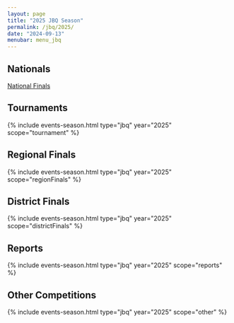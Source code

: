 ```yaml
---
layout: page
title: "2025 JBQ Season"
permalink: /jbq/2025/
date: "2024-09-13"
menubar: menu_jbq
---
```


## Nationals

<a href="/jbq/2025/nationals" class="button is-primary">National Finals</a>

## Tournaments

{% include events-season.html type="jbq" year="2025" scope="tournament" %}

## Regional Finals

{% include events-season.html type="jbq" year="2025" scope="regionFinals" %}

## District Finals

{% include events-season.html type="jbq" year="2025" scope="districtFinals" %}

## Reports

{% include events-season.html type="jbq" year="2025" scope="reports" %}

## Other Competitions

{% include events-season.html type="jbq" year="2025" scope="other" %}